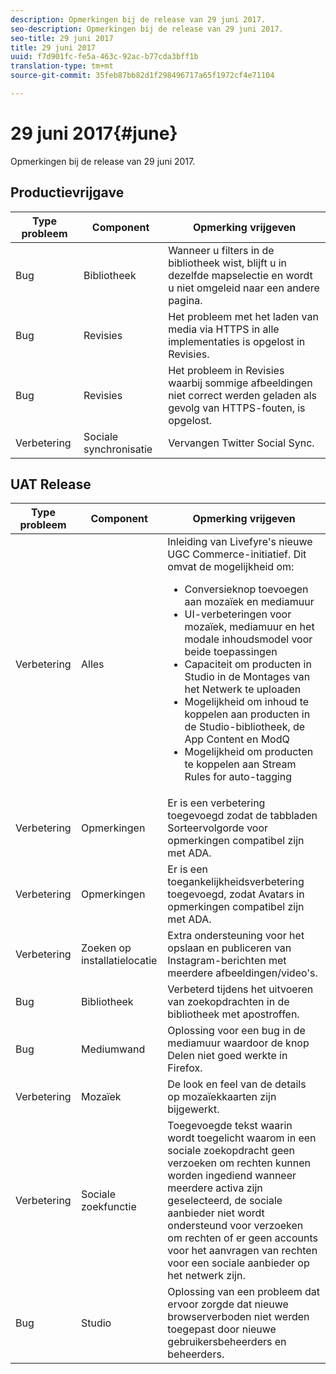 ```yaml
---
description: Opmerkingen bij de release van 29 juni 2017.
seo-description: Opmerkingen bij de release van 29 juni 2017.
seo-title: 29 juni 2017
title: 29 juni 2017
uuid: f7d901fc-fe5a-463c-92ac-b77cda3bff1b
translation-type: tm+mt
source-git-commit: 35feb87bb82d1f298496717a65f1972cf4e71104

---
```



# 29 juni 2017{#june}

Opmerkingen bij de release van 29 juni 2017.

## Productievrijgave

| **Type probleem** | **Component** | **Opmerking vrijgeven** |
|---|---|---|
| Bug | Bibliotheek | Wanneer u filters in de bibliotheek wist, blijft u in dezelfde mapselectie en wordt u niet omgeleid naar een andere pagina. |
| Bug | Revisies | Het probleem met het laden van media via HTTPS in alle implementaties is opgelost in Revisies. |
| Bug | Revisies | Het probleem in Revisies waarbij sommige afbeeldingen niet correct werden geladen als gevolg van HTTPS-fouten, is opgelost. |
| Verbetering | Sociale synchronisatie | Vervangen Twitter Social Sync. |

## UAT Release

| Type probleem | Component | Opmerking vrijgeven |
|--- |--- |--- |
| Verbetering | Alles | Inleiding van Livefyre&#39;s nieuwe UGC Commerce-initiatief. Dit omvat de mogelijkheid om:  <br><ul><li>Conversieknop toevoegen aan mozaïek en mediamuur</li><li> UI-verbeteringen voor mozaïek, mediamuur en het modale inhoudsmodel voor beide toepassingen</li><li>Capaciteit om producten in Studio in de Montages van het Netwerk te uploaden</li><li>Mogelijkheid om inhoud te koppelen aan producten in de Studio-bibliotheek, de App Content en ModQ</li><li>Mogelijkheid om producten te koppelen aan Stream Rules for auto-tagging</li></ul> |
| Verbetering | Opmerkingen | Er is een verbetering toegevoegd zodat de tabbladen Sorteervolgorde voor opmerkingen compatibel zijn met ADA. |
| Verbetering | Opmerkingen | Er is een toegankelijkheidsverbetering toegevoegd, zodat Avatars in opmerkingen compatibel zijn met ADA. |
| Verbetering | Zoeken op installatielocatie | Extra ondersteuning voor het opslaan en publiceren van Instagram-berichten met meerdere afbeeldingen/video&#39;s. |
| Bug | Bibliotheek | Verbeterd tijdens het uitvoeren van zoekopdrachten in de bibliotheek met apostroffen. |
| Bug | Mediumwand | Oplossing voor een bug in de mediamuur waardoor de knop Delen niet goed werkte in Firefox. |
| Verbetering | Mozaïek | De look en feel van de details op mozaïekkaarten zijn bijgewerkt. |
| Verbetering | Sociale zoekfunctie | Toegevoegde tekst waarin wordt toegelicht waarom in een sociale zoekopdracht geen verzoeken om rechten kunnen worden ingediend wanneer meerdere activa zijn geselecteerd, de sociale aanbieder niet wordt ondersteund voor verzoeken om rechten of er geen accounts voor het aanvragen van rechten voor een sociale aanbieder op het netwerk zijn. |
| Bug | Studio | Oplossing van een probleem dat ervoor zorgde dat nieuwe browserverboden niet werden toegepast door nieuwe gebruikersbeheerders en beheerders. |


